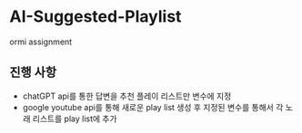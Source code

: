 # AI-Suggested-Playlist
ormi assignment

## 진행 사항
- chatGPT api를 통한 답변을 추천 플레이 리스트만 변수에 지정
- google youtube api를 통해 새로운 play list 생성 후 지정된 변수를 통해서 각 노래 리스트를 play list에 추가